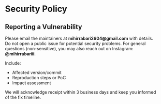 # Security Policy

## Reporting a Vulnerability

Please email the maintainers at __mihirrabari2604@gmail.com__ with details. Do not open a public issue for potential security problems. For general questions (non-sensitive), you may also reach out on Instagram: __@mihirrabariii__.

Include:
- Affected version/commit
- Reproduction steps or PoC
- Impact assessment

We will acknowledge receipt within 3 business days and keep you informed of the fix timeline.
